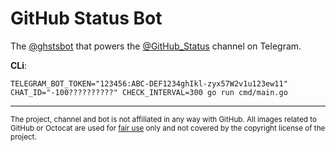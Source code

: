 # GitHub Status Bot
The [@ghstsbot](https://t.me/ghstsbot) that powers the [@GitHub_Status](https://t.me/GitHub_Status) channel on Telegram.
<!-- potential-octo-memory-->

**CLi**:

`TELEGRAM_BOT_TOKEN="123456:ABC-DEF1234ghIkl-zyx57W2v1u123ew11" CHAT_ID="-100??????????" CHECK_INTERVAL=300 go run cmd/main.go`

----
<small>The project, channel and bot is not affiliated in any way with GitHub. All images related to GitHub or Octocat are used for [fair use](https://en.wikipedia.org/wiki/Fair_use) only and not covered by the copyright license of the project.</small>
